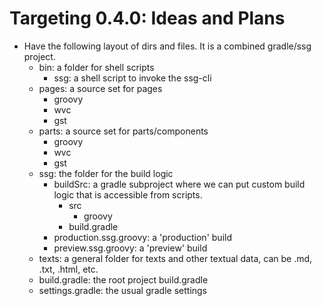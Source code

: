 # Targeting 0.4.0: Ideas and Plans

- Have the following layout of dirs and files. It is a combined gradle/ssg project.
  - bin: a folder for shell scripts
    - ssg: a shell script to invoke the ssg-cli
  - pages: a source set for pages
    - groovy
    - wvc
    - gst
  - parts: a source set for parts/components
    - groovy
    - wvc
    - gst
  - ssg: the folder for the build logic
    - buildSrc: a gradle subproject where we can put custom build logic that is accessible from scripts.
      - src
        - groovy
      - build.gradle
    - production.ssg.groovy: a 'production' build
    - preview.ssg.groovy: a 'preview' build
  - texts: a general folder for texts and other textual data, can be .md, .txt, .html, etc.
  - build.gradle: the root project build.gradle 
  - settings.gradle: the usual gradle settings
